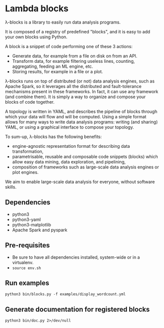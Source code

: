 # Lambda blocks

λ-blocks is a library to easily run data analysis programs.

It is composed of a registry of predefined "blocks", and it is easy to
add your own blocks using Python.

A block is a snippet of code performing one of these 3 actions:

* Generate data, for example from a file on disk on from an API.
* Transform data, for example filtering useless lines, counting,
  aggregating, feeding an ML engine, etc.
* Storing results, for example in a file or a plot.

λ-blocks runs on top of distributed (or not) data analysis engines,
such as Apache Spark, so it leverages all the distributed and
fault-tolerance mechanisms present in these frameworks. In fact, it
can use any framework (and combine them). It is simply a way to
organize and compose your blocks of code together.

A topology is written in YAML, and describes the pipeline of blocks
through which your data will flow and will be computed. Using a simple
format allows for many ways to write data analysis programs: writing
(and sharing) YAML, or using a graphical interface to compose your
topology.

To sum-up, λ-blocks has the following benefits:

* engine-agnostic representation format for describing data
  transformation,
* parametrisable, reusable and composable code snippets (blocks) which
  allow easy data mining, data exploration, and pipelining,
* composition of frameworks such as large-scale data analysis engines
  or plot engines.

We aim to enable large-scale data analysis for everyone, without
software skills.

## Dependencies

* python3
* python3-yaml
* python3-matplotlib
* Apache Spark and pyspark

## Pre-requisites

* Be sure to have all dependencies installed, system-wide or in a
  virtualenv.
* `source env.sh`

## Run examples

```
python3 bin/blocks.py -f examples/display_wordcount.yml
```

## Generate documentation for registered blocks

```
python3 bin/doc.py 2>/dev/null
```
